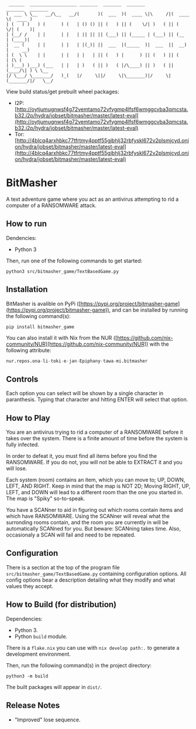 ```text
 ______  __________________ _______  _______  _______           _______  _______
(  ___ \ \__   __/\__   __/(       )(  ___  )(  ____ \|\     /|(  ____ \(  ____ )
| (   ) )   ) (      ) (   | () () || (   ) || (    \/| )   ( || (    \/| (    )|
| (__/ /    | |      | |   | || || || (___) || (_____ | (___) || (__    | (____)|
|  __ (     | |      | |   | |(_)| ||  ___  |(_____  )|  ___  ||  __)   |     __)
| (  \ \    | |      | |   | |   | || (   ) |      ) || (   ) || (      | (\ (
| )___) )___) (___   | |   | )   ( || )   ( |/\____) || )   ( || (____/\| ) \ \__
|/ \___/ \_______/   )_(   |/     \||/     \|\_______)|/     \|(_______/|/   \__/
```

View build status/get prebuilt wheel packages:

- I2P: [http://oytjumugnwsf4g72vemtamo72vfvgmp4lfsf6wmggcvba3qmcsta.b32.i2p/hydra/jobset/bitmasher/master/latest-eval](http://oytjumugnwsf4g72vemtamo72vfvgmp4lfsf6wmggcvba3qmcsta.b32.i2p/hydra/jobset/bitmasher/master/latest-eval)
- Tor: [http://4blcq4arxhbkc77tfrtmy4pptf55gjbhlj32rbfyskl672v2plsmjcyd.onion/hydra/jobset/bitmasher/master/latest-eval](http://4blcq4arxhbkc77tfrtmy4pptf55gjbhlj32rbfyskl672v2plsmjcyd.onion/hydra/jobset/bitmasher/master/latest-eval)

# BitMasher

A text adventure game where you act as an antivirus attempting to rid a computer
of a RANSOMWARE attack.

## How to run

Dendencies:

- Python 3

Then, run one of the following commands to get started:

```
python3 src/bitmasher_game/TextBasedGame.py
```

## Installation

BitMasher is avalible on PyPi
([https://pypi.org/project/bitmasher-game](https://pypi.org/project/bitmasher-game)),
and can be installed by running the following command(s):

```console
pip install bitmasher_game
```

You can also install it with Nix from the NUR
([https://github.com/nix-community/NUR](https://github.com/nix-community/NUR))
with the following attribute:

```nix
nur.repos.ona-li-toki-e-jan-Epiphany-tawa-mi.bitmasher
```

## Controls

Each option you can select will be shown by a single character in paranthesis.
Typing that character and hitting ENTER will select that option.

## How to Play

You are an antivirus trying to rid a computer of a RANSOMWARE before it takes
over the system. There is a finite amount of time before the system is fully
infected.

In order to defeat it, you must find all items before you find the RANSOMWARE.
If you do not, you will not be able to EXTRACT it and you will lose.

Each system (room) contains an item, which you can move to; UP, DOWN, LEFT, AND
RIGHT. Keep in mind that the map is NOT 2D; Moving RIGHT, UP, LEFT, and DOWN
will lead to a different room than the one you started in. The map is "Spiky"
so-to-speak.

You have a SCANner to aid in figuring out which rooms contain items and which
have RANSOMWARE. Using the SCANner will reveal what the surronding rooms
contain, and the room you are currently in will be automatically SCANned for
you. But beware: SCANning takes time. Also, occasionaly a SCAN will fail and
need to be repeated.

## Configuration

There is a section at the top of the program file
`src/bitmasher_game/TextBasedGame.py` containing configuration options. All
config options bear a description detailing what they modify and what values
they accept.

## How to Build (for distribution)

Dependencies:

- Python 3.
- Python `build` module.

There is a `flake.nix` you can use with `nix develop path:.` to generate a
development environment.

Then, run the following command(s) in the project directory:

```console
python3 -m build
```

The built packages will appear in `dist/`.

## Release Notes

- "Improved" lose sequence.
